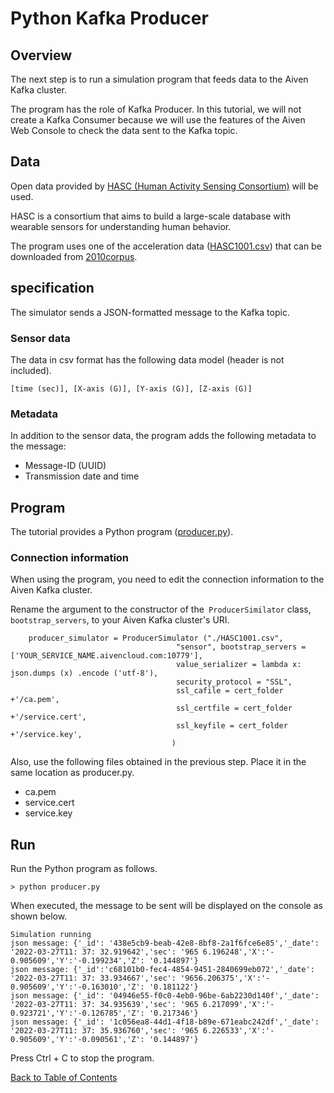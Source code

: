 # Python Kafka Producer


## Overview

The next step is to run a simulation program that feeds data to the Aiven Kafka cluster.

The program has the role of Kafka Producer. In this tutorial, we will not create a Kafka Consumer because we will use the features of the Aiven Web Console to check the data sent to the Kafka topic.

## Data

Open data provided by [HASC (Human Activity Sensing Consortium)](http://hasc.jp/) will be used.

HASC is a consortium that aims to build a large-scale database with wearable sensors for understanding human behavior.

The program uses one of the acceleration data ([HASC1001.csv](../producer/HASC1001.csv)) that can be downloaded from [2010corpus](http://hasc.jp/hc2010/HASC2010corpus/hasc2010corpus-en.html).

## specification

The simulator sends a JSON-formatted message to the Kafka topic.

### Sensor data

The data in csv format has the following data model (header is not included).

```
[time (sec)], [X-axis (G)], [Y-axis (G)], [Z-axis (G)]
```

### Metadata

In addition to the sensor data, the program adds the following metadata to the message:

 - Message-ID (UUID)
 - Transmission date and time

## Program

The tutorial provides a Python program ([producer.py](../producer/producer.py)).

### Connection information

When using the program, you need to edit the connection information to the Aiven Kafka cluster.

Rename the argument to the constructor of the` ProducerSimilator` class, `bootstrap_servers`,  to your Aiven Kafka cluster's URI.

```
    producer_simulator = ProducerSimulator ("./HASC1001.csv",
                                     "sensor", bootstrap_servers = ['YOUR_SERVICE_NAME.aivencloud.com:10779'],
                                     value_serializer = lambda x: json.dumps (x) .encode ('utf-8'),
                                     security_protocol = "SSL",
                                     ssl_cafile = cert_folder +'/ca.pem',
                                     ssl_certfile = cert_folder +'/service.cert',
                                     ssl_keyfile = cert_folder +'/service.key',
                                    )
```

Also, use the following files obtained in the previous step. Place it in the same location as producer.py.

- ca.pem
- service.cert
- service.key



## Run

Run the Python program as follows.

```
> python producer.py
```

When executed, the message to be sent will be displayed on the console as shown below.

```
Simulation running
json message: {'_id': '438e5cb9-beab-42e8-8bf8-2a1f6fce6e85','_date': '2022-03-27T11: 37: 32.919642','sec': '965 6.196248','X':'- 0.905609','Y':'-0.199234','Z': '0.144897'}
json message: {'_id':'c68101b0-fec4-4854-9451-2840699eb072','_date': '2022-03-27T11: 37: 33.934667','sec': '9656.206375','X':'- 0.905609','Y':'-0.163010','Z': '0.181122'}
json message: {'_id': '04946e55-f0c0-4eb0-96be-6ab2230d140f','_date': '2022-03-27T11: 37: 34.935639','sec': '965 6.217099','X':'- 0.923721','Y':'-0.126785','Z': '0.217346'}
json message: {'_id': '1c056ea8-44d1-4f18-b89e-671eabc242df','_date': '2022-03-27T11: 37: 35.936760','sec': '965 6.226533','X':'- 0.905609','Y':'-0.090561','Z': '0.144897'}
```


Press Ctrl + C to stop the program.


[Back to Table of Contents](./contents_en.md)
